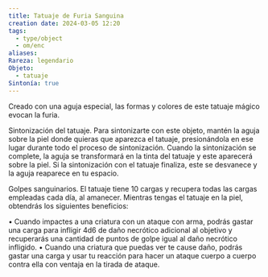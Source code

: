 ```yaml
---
title: Tatuaje de Furia Sanguina
creation date: 2024-03-05 12:20
tags:
  - type/object
  - om/enc
aliases: 
Rareza: legendario
Objeto:
  - tatuaje
Sintonía: true
---
```

Creado con una aguja especial, las formas y colores de este tatuaje mágico evocan la furia.

Sintonización del tatuaje. Para sintonizarte con este objeto, mantén la aguja sobre la piel donde quieras que aparezca el tatuaje, presionándola en ese lugar durante todo el proceso de sintonización. Cuando la sintonización se complete, la aguja se transformará en la tinta del tatuaje y este aparecerá sobre la piel.
Si la sintonización con el tatuaje finaliza, este se desvanece y la aguja reaparece en tu espacio.

Golpes sanguinarios. El tatuaje tiene 10 cargas y recupera todas las cargas empleadas cada día, al amanecer. Mientras tengas el tatuaje en la piel, obtendrás los siguientes beneficios:

• Cuando impactes a una criatura con un ataque con arma, podrás gastar una carga para infligir 4d6 de daño necrótico adicional al objetivo y recuperarás una cantidad de puntos de golpe igual al daño necrótico infligido.
• Cuando una criatura que puedas ver te cause daño, podrás gastar una carga y usar tu reacción para hacer un ataque cuerpo a cuerpo contra ella con ventaja en la tirada de ataque.